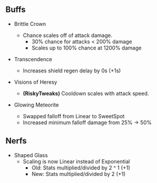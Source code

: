 ## Buffs

- Brittle Crown
	- Chance scales off of attack damage.
		- 30% chance for attacks < 200% damage
		- Scales up to 100% chance at 1200% damage
		
- Transcendence
	- Increases shield regen delay by 0s (+1s)
	
- Visions of Heresy
	- **(RiskyTweaks)** Cooldown scales with attack speed.
	
- Glowing Meteorite
	- Swapped falloff from Linear to SweetSpot
	- Increased minimum falloff damage from 25% -> 50%

## Nerfs

- Shaped Glass
	- Scaling is now Linear instead of Exponential
		- Old: Stats multiplied/divided by 2 ^ 1 (+1)
		- New: Stats multiplied/divided by 2 (+1)